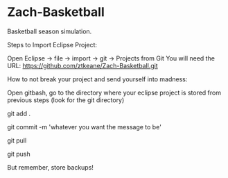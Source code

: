 # Zach-Basketball
Basketball season simulation.

Steps to Import Eclipse Project:

Open Eclipse -> file -> import -> git -> Projects from Git
You will need the URL: https://github.com/ztkeane/Zach-Basketball.git

How to not break your project and send yourself into madness:

Open gitbash, go to the directory where your eclipse project is stored from previous steps (look for the git directory)

git add .

git commit -m 'whatever you want the message to be'

git pull

git push


But remember, store backups!
